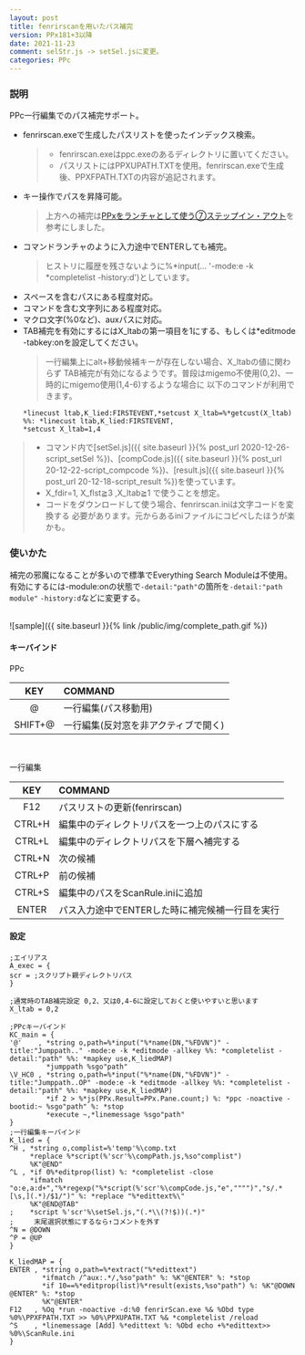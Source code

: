 ```yaml
---
layout: post
title: fenrirscanを用いたパス補完
version: PPx181+3以降
date: 2021-11-23
comment: selStr.js -> setSel.jsに変更。
categories: PPc
---
```

### 説明
PPc一行編集でのパス補完サポート。
- fenrirscan.exeで生成したパスリストを使ったインデックス検索。
  > - fenrirscan.exeはppc.exeのあるディレクトリに置いてください。
  > - パスリストにはPPXUPATH.TXTを使用。fenrirscan.exeで生成後、PPXFPATH.TXTの内容が追記されます。
- キー操作でパスを昇降可能。
  > 上方への補完は[PPxをランチャとして使う⑦ステップイン・アウト](http://hoehoetukasa.blogspot.com/2018/11/ppx_7.html)を参考にしました。
- コマンドランチャのように入力途中でENTERしても補完。
  > ヒストリに履歴を残さないように%\*input(... '-mode:e -k \*completelist -history:d')としています。
- スペースを含むパスにある程度対応。
- コマンドを含む文字列にある程度対応。
- マクロ文字(%0など)、auxパスに対応。
- TAB補完を有効にするにはX\_ltabの第一項目を1にする、もしくは\*editmode -tabkey:onを設定してください。<BR>
  > 一行編集上にalt+移動候補キーが存在しない場合、X\_ltabの値に関わらず
  TAB補完が有効になるようです。普段はmigemo不使用(0,2)、一時的にmigemo使用(1,4-6)するような場合に
  以下のコマンドが利用できます。<BR>
   ```
   *linecust ltab,K_lied:FIRSTEVENT,*setcust X_ltab=%*getcust(X_ltab) %%: *linecust ltab,K_lied:FIRSTEVENT,
   *setcust X_ltab=1,4
   ```

> - コマンド内で[setSel.js]({{ site.baseurl }}{% post_url 2020-12-26-script_setSel %})、[compCode.js]({{ site.baseurl }}{% post_url 20-12-22-script_compcode %})、[result.js]({{ site.baseurl }}{% post_url 20-12-18-script_result %})を使っています。
> - X\_fdir=1, X\_flst≧3 ,X\_ltab≧1 で使うことを想定。
> - コードをダウンロードして使う場合、fenrirscan.iniは文字コードを変換する
  必要があります。元からあるiniファイルにコピペしたほうが楽かも。

### 使いかた
補完の邪魔になることが多いので標準でEverything Search Moduleは不使用。
有効にするには-module:onの状態で`-detail:"path"`の箇所を`-detail:"path module"` `-history:d`などに変更する。

<BR>
![sample]({{ site.baseurl }}{% link /public/img/complete_path.gif %})

#### キーバインド
PPc

| KEY | COMMAND |
|:-:|:-|
| @ | 一行編集(パス移動用) |
| SHIFT+@ | 一行編集(反対窓を非アクティブで開く) |

<BR>

一行編集

| KEY | COMMAND |
|:-:|:-|
| F12 | パスリストの更新(fenrirscan) |
| CTRL+H | 編集中のディレクトリパスを一つ上のパスにする |
| CTRL+L | 編集中のディレクトリパスを下層へ補完する |
| CTRL+N | 次の候補 |
| CTRL+P | 前の候補 |
| CTRL+S | 編集中のパスをScanRule.iniに追加 |
| ENTER | パス入力途中でENTERした時に補完候補一行目を実行 |


#### 設定

```clean
;エイリアス
A_exec = {
scr = ;スクリプト親ディレクトリパス
}

;通常時のTAB補完設定 0,2、又は0,4-6に設定しておくと使いやすいと思います
X_ltab = 0,2

;PPcキーバインド
KC_main = {
'@'    , *string o,path=%*input("%*name(DN,"%FDVN")" -title:"Jumppath.." -mode:e -k *editmode -allkey %%: *completelist -detail:"path" %%: *mapkey use,K_liedMAP)
         *jumppath %sgo"path"
\V_HC0 , *string o,path=%*input("%*name(DN,"%FDVN")" -title:"Jumppath..OP" -mode:e -k *editmode -allkey %%: *completelist -detail:"path" %%: *mapkey use,K_liedMAP)
         *if 2 > %*js(PPx.Result=PPx.Pane.count;) %: *ppc -noactive -bootid:~ %sgo"path" %: *stop
         *execute ~,*linemessage %sgo"path"
}
;一行編集キーバインド
K_lied = {
^H , *string o,complist=%'temp'%\comp.txt
     *replace %*script(%'scr'%\compPath.js,%so"complist")
     %K"@END"
^L , *if 0%*editprop(list) %: *completelist -close
     *ifmatch "o:e,a:d+","%*regexp("%*script(%'scr'%\compCode.js,"e","""")","s/.*[\s,](.*)/$1/")" %: *replace "%*edittext%\"
     %K"@END@TAB"
;    *script %'scr'%\setSel.js,"(.*\\(?!$))(.*)"
;     末尾選択状態にするなら↑コメントを外す
^N = @DOWN
^P = @UP
}

K_liedMAP = {
ENTER , *string o,path=%*extract("%*edittext")
        *ifmatch /^aux:.*/,%so"path" %: %K"@ENTER" %: *stop
        *if 10==%*editprop(list)%*result(exists,%so"path") %: %K"@DOWN @ENTER" %: *stop
        %K"@ENTER"
F12   , %Oq *run -noactive -d:%0 fenrirScan.exe %& %Obd type %0%\PPXFPATH.TXT >> %0%\PPXUPATH.TXT %& *completelist /reload
^S    , *linemessage [Add] %*edittext %: %Obd echo +%*edittext>> %0%\ScanRule.ini
}
```
<BR>
<script src="https://gist.github.com/tar80/bb366d370a8a25ee903b3163d42a82f1.js"></script>
